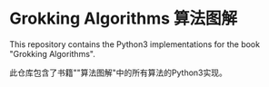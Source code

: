 # Grokking Algorithms 算法图解
This repository contains the Python3 implementations for the book
"Grokking Algorithms".

此仓库包含了书籍""算法图解"中的所有算法的Python3实现。

